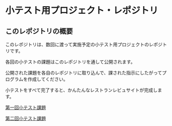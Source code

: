 # 小テスト用プロジェクト・レポジトリ

## このレポジトリの概要

このレポジトリは、数回に渡って実施予定の小テスト用プロジェクトのレポジトリです。

各回の小テストの課題はこのレポジトリを通して公開されます。

公開された課題を各自のレポジトリに取り込んで、課された指示にしたがってプログラムを作成してください。

小テストをすべて完了すると、かんたんなレストランレビュサイトが完成します。

[第一回小テスト課題](https://github.com/wpt1005/routine_exams/blob/master/task-1.md)

[第二回小テスト課題](https://github.com/wpt1005/routine_exams/blob/master/task-2.md)
